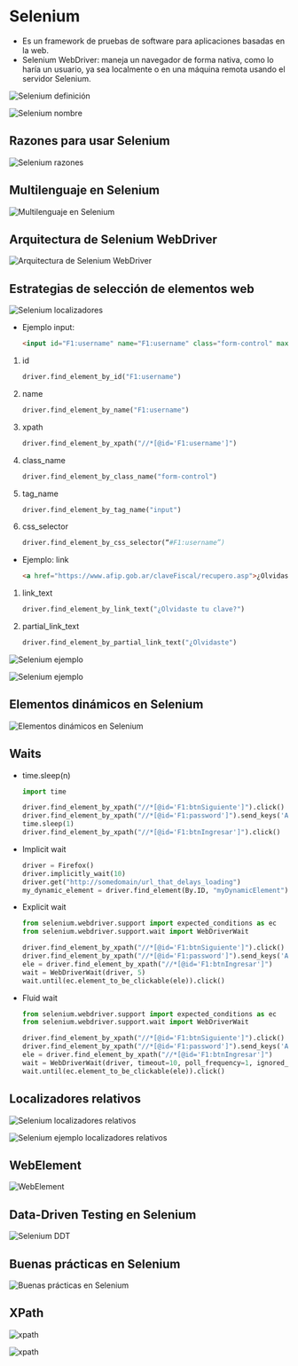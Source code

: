 # Selenium

* Es un framework de pruebas de software para aplicaciones basadas en la web.
* Selenium WebDriver: maneja un navegador de forma nativa, como lo haría un usuario, ya sea localmente o en una máquina remota usando el servidor Selenium.

![Selenium definición](img/selenium-definicion.jpg)

![Selenium nombre](img/selenium-nombre.JPG)

## Razones para usar Selenium

![Selenium razones](img/selenium-razones.jpg)

## Multilenguaje en Selenium

![Multilenguaje en Selenium](img/selenium-multilenguaje.jpg)

## Arquitectura de Selenium WebDriver

![Arquitectura de Selenium WebDriver](img/selenium-arq.jpg)

## Estrategias de selección de elementos web

![Selenium localizadores](img/selenium-localizadores.jpg)

* Ejemplo input:

    ```html
    <input id="F1:username" name="F1:username" class="form-control" maxlength="11" size="11" type="number">
    ```

1. id

    ```python
    driver.find_element_by_id("F1:username")
    ```

2. name

    ```python
    driver.find_element_by_name("F1:username") 
    ```

3. xpath

    ```python
    driver.find_element_by_xpath("//*[@id='F1:username']")
    ```

4. class_name

    ```python
    driver.find_element_by_class_name("form-control")
    ```

5. tag_name

    ```python
    driver.find_element_by_tag_name("input")
    ```

6. css_selector

    ```python
    driver.find_element_by_css_selector(“#F1:username”)
    ```

* Ejemplo: link

    ```html
    <a href="https://www.afip.gob.ar/claveFiscal/recupero.asp">¿Olvidaste tu clave?</a>
    ```

1. link_text

    ```python
    driver.find_element_by_link_text("¿Olvidaste tu clave?")
    ```

2. partial_link_text

    ```python
    driver.find_element_by_partial_link_text("¿Olvidaste")
    ```

![Selenium ejemplo](img/selenium-ejemplo.JPG)

![Selenium ejemplo](img/selenium-ejemplo2.JPG)

## Elementos dinámicos en Selenium

![Elementos dinámicos en Selenium](img/selenium-elementos-dinamicos.jpg)

## Waits

* time.sleep(n)

    ```python
    import time

    driver.find_element_by_xpath("//*[@id='F1:btnSiguiente']").click()
    driver.find_element_by_xpath("//*[@id='F1:password']").send_keys('Afip123456!')
    time.sleep(1)
    driver.find_element_by_xpath("//*[@id='F1:btnIngresar']").click()
    ```

* Implicit wait

    ```python
    driver = Firefox()
    driver.implicitly_wait(10)
    driver.get("http://somedomain/url_that_delays_loading")
    my_dynamic_element = driver.find_element(By.ID, "myDynamicElement")
    ```

* Explicit wait

    ```python
    from selenium.webdriver.support import expected_conditions as ec
    from selenium.webdriver.support.wait import WebDriverWait

    driver.find_element_by_xpath("//*[@id='F1:btnSiguiente']").click() 
    driver.find_element_by_xpath("//*[@id='F1:password']").send_keys('Afip123456!')
    ele = driver.find_element_by_xpath("//*[@id='F1:btnIngresar']")
    wait = WebDriverWait(driver, 5)
    wait.until(ec.element_to_be_clickable(ele)).click()
    ```

* Fluid wait

    ```python
    from selenium.webdriver.support import expected_conditions as ec 
    from selenium.webdriver.support.wait import WebDriverWait

    driver.find_element_by_xpath("//*[@id='F1:btnSiguiente']").click()  
    driver.find_element_by_xpath("//*[@id='F1:password']").send_keys('Afip123456!') 
    ele = driver.find_element_by_xpath("//*[@id='F1:btnIngresar']") 
    wait = WebDriverWait(driver, timeout=10, poll_frequency=1, ignored_exceptions=[ElementNotVisibleException, ElementNotSelectableException])
    wait.until(ec.element_to_be_clickable(ele)).click()
    ```

## Localizadores relativos

![Selenium localizadores relativos](img/selenium-localizadores-relativos.jpg)

![Selenium ejemplo localizadores relativos](img/selenium-ejemplo-loc-relativos.jpg)

## WebElement

![WebElement](img/selenium-webelement.jpg)

## Data-Driven Testing en Selenium

![Selenium DDT](img/selenium-ddt.jpg)

## Buenas prácticas en Selenium

![Buenas prácticas en Selenium](img/selenium-buenas-practicas.jpg)

## XPath

![xpath](img/xpath-1.jpg)

![xpath](img/xpath-2.JPG)

